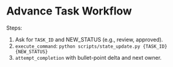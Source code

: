 # Advance Task Workflow
Steps:
1) Ask for `TASK_ID` and NEW_STATUS (e.g., review, approved).
2) `execute_command`: `python scripts/state_update.py {TASK_ID} {NEW_STATUS}`
3) `attempt_completion` with bullet-point delta and next owner.
